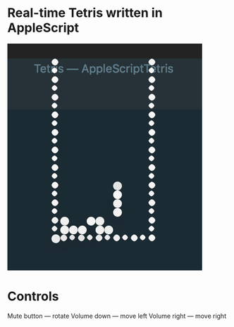Real-time Tetris written in AppleScript
=======
![](https://raw.githubusercontent.com/bolknote/AppleScriptTetris/master/screenshot.png)

Controls
=======
Mute button — rotate
Volume down — move left
Volume right — move right